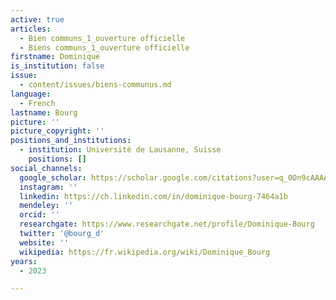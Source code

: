 ```yaml
---
active: true
articles:
  - Bien communs_1_ouverture officielle
  - Biens communs_1_ouverture officielle
firstname: Dominique
is_institution: false
issue:
  - content/issues/biens-communus.md
language:
  - French
lastname: Bourg
picture: ''
picture_copyright: ''
positions_and_institutions:
  - institution: Université de Lausanne, Suisse
    positions: []
social_channels:
  google_scholar: https://scholar.google.com/citations?user=q_0On9cAAAAJ&hl=fr
  instagram: ''
  linkedin: https://ch.linkedin.com/in/dominique-bourg-7464a1b
  mendeley: ''
  orcid: ''
  researchgate: https://www.researchgate.net/profile/Dominique-Bourg
  twitter: '@bourg_d'
  website: ''
  wikipedia: https://fr.wikipedia.org/wiki/Dominique_Bourg
years:
  - 2023

---
```

